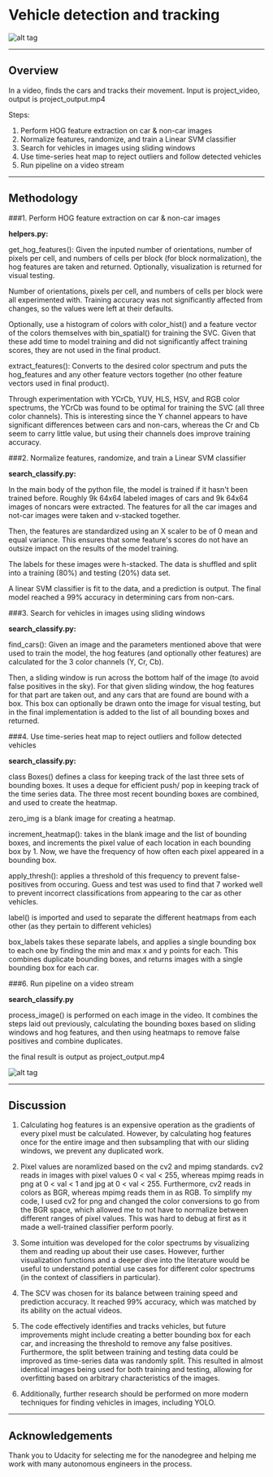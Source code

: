 # Vehicle detection and tracking

![alt tag](./output_images/5_final.jpg)

---

## Overview ##
In a video, finds the cars and tracks their movement. Input is project_video, output is project_output.mp4

Steps: 

1. Perform HOG feature extraction on car & non-car images 
1. Normalize features, randomize, and train a Linear SVM classifier 
1. Search for vehicles in images using sliding windows
1. Use time-series heat map to reject outliers and follow detected vehicles
1. Run pipeline on a video stream

---
## Methodology ##


###1. Perform HOG feature extraction on car & non-car images 

**helpers.py:** 

get_hog_features(): Given the inputed number of orientations, number of pixels per cell, and numbers of cells per block (for block normalization), the hog features are taken and returned. Optionally, visualization is returned for visual testing. 

Number of orientations, pixels per cell, and numbers of cells per block were all experimented with. Training accuracy was not significantly affected from changes, so the values were left at their defaults. 

Optionally, use a histogram of colors with color_hist() and a feature vector of the colors themselves with bin_spatial() for training the SVC. Given that these add time to model training and did not significantly affect training scores, they are not used in the final product.

extract_features(): Converts to the desired color spectrum and puts the hog_features and any other feature vectors together (no other feature vectors used in final product). 

Through experimentation with YCrCb, YUV, HLS, HSV, and RGB color spectrums, the YCrCb was found to be optimal for training the SVC (all three color channels). This is interesting since the Y channel appears to have significant differences between cars and non-cars, whereas the Cr and Cb seem to carry little value, but using their channels does improve training accuracy.


###2. Normalize features, randomize, and train a Linear SVM classifier 


**search_classify.py:**

In the main body of the python file, the model is trained if it hasn't been trained before. Roughly 9k 64x64 labeled images of cars and 9k 64x64 images of noncars were extracted. The features for all the car images and not-car images were taken and v-stacked together. 

Then, the features are standardized using an X scaler to be of 0 mean and equal variance. This ensures that some feature's scores do not have an outsize impact on the results of the model training.

The labels for these images were h-stacked. The data is shuffled and split into a training (80%) and testing (20%) data set. 

A linear SVM classifier is fit to the data, and a prediction is output. The final model reached a 99% accuracy in determining cars from non-cars. 


###3. Search for vehicles in images using sliding windows

**search_classify.py:**

find_cars(): Given an image and the parameters mentioned above that were used to train the model, the hog features (and optionally other features) are calculated for the 3 color channels (Y, Cr, Cb). 

Then, a sliding window is run across the bottom half of the image (to avoid false positives in the sky). For that given sliding window, the hog features for that part are taken out, and any cars that are found are bound with a box. This box can optionally be drawn onto the image for visual testing, but in the final implementation is added to the list of all bounding boxes and returned.

###4. Use time-series heat map to reject outliers and follow detected vehicles

**search_classify.py:**

class Boxes() defines a class for keeping track of the last three sets of bounding boxes. It uses a deque for efficient push/ pop in keeping track of the time series data. The three most recent bounding boxes are combined, and used to create the heatmap.

zero_img is a blank image for creating a heatmap. 

increment_heatmap(): takes in the blank image and the list of bounding boxes, and increments the pixel value of each location in each bounding box by 1. Now, we have the frequency of how often each pixel appeared in a bounding box. 

apply_thresh(): applies a threshold of this frequency to prevent false-positives from occuring. Guess and test was used to find that 7 worked well to prevent incorrect classifications from appearing to the car as other vehicles. 

label() is imported and used to separate the different heatmaps from each other (as they pertain to different vehicles)

box_labels takes these separate labels, and applies a single bounding box to each one by finding the min and max x and y points for each. This combines duplicate bounding boxes, and returns images with a single bounding box for each car. 


###6. Run pipeline on a video stream

**search_classify.py**

process_image() is performed on each image in the video. It combines the steps laid out previously, calculating the bounding boxes based on sliding windows and hog features, and then using heatmaps to remove false positives and combine duplicates. 

the final result is output as project_output.mp4




![alt tag](./output_images/bestfit_5_final.jpg)

---

## Discussion

1. Calculating hog features is an expensive operation as the gradients of every pixel must be calculated. However, by calculating hog features once for the entire image and then subsampling that with our sliding windows, we prevent any duplicated work. 

1. Pixel values are noramlized based on the cv2 and mpimg standards. cv2 reads in images with pixel values 0 < val < 255, whereas mpimg reads in png at 0 < val < 1 and jpg at 0 < val < 255. Furthermore, cv2 reads in colors as BGR, whereas mpimg reads them in as RGB. To simplify my code, I used cv2 for png and changed the color conversions to go from the BGR space, which allowed me to not have to normalize between different ranges of pixel values. This was hard to debug at first as it made a well-trained classifier perform poorly.

1. Some intuition was developed for the color spectrums by visualizing them and reading up about their use cases. However, further visualization functions and a deeper dive into the literature would be useful to understand potential use cases for different color spectrums (in the context of classifiers in particular).

1. The SCV was chosen for its balance between training speed and prediction accuracy. It reached 99% accuracy, which was matched by its ability on the actual videos. 

1. The code effectively identifies and tracks vehicles, but future improvements might include creating a better bounding box for each car, and increasing the threshold to remove any false positives. Furthermore, the split between training and testing data could be improved as time-series data was randomly split. This resulted in almost identical images being used for both training and testing, allowing for overfitting based on arbitrary characteristics of the images. 

1. Additionally, further research should be performed on more modern techniques for finding vehicles in images, including YOLO. 

---

## Acknowledgements 
Thank you to Udacity for selecting me for the nanodegree and helping me work with many autonomous engineers in the process.

